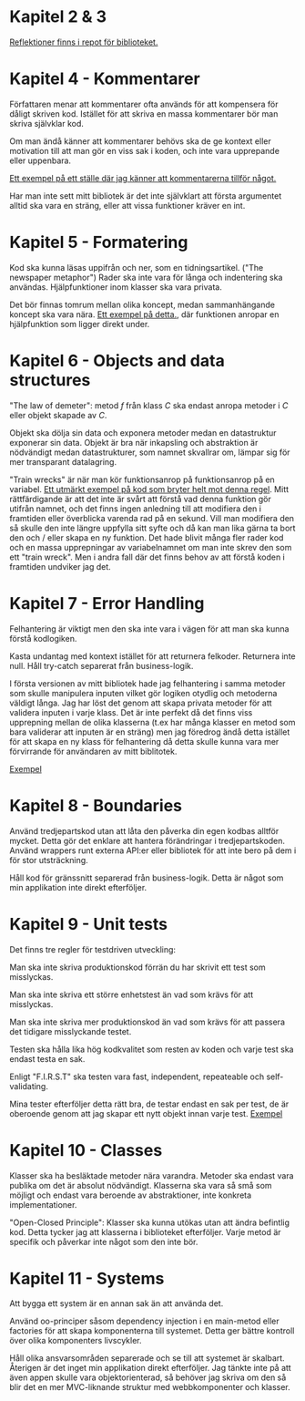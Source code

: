 # Kapitel 2 & 3

[Reflektioner finns i repot för biblioteket.](https://github.com/ma225tq/stringManipulationLib/blob/L2/reflektion.md)

# Kapitel 4 - Kommentarer

Författaren menar att kommentarer ofta används för att kompensera för dåligt skriven kod. Istället för att skriva en massa kommentarer bör man skriva självklar kod.

Om man ändå känner att kommentarer behövs ska de ge kontext eller motivation till att man gör en viss sak i koden, och inte vara upprepande eller uppenbara.

[Ett exempel på ett ställe där jag känner att kommentarerna tillför något.](./img/Screenshot%202023-11-30%20at%2020.18.19.png)

Har man inte sett mitt bibliotek är det inte självklart att första argumentet alltid ska vara en sträng, eller att vissa funktioner kräver en int.

# Kapitel 5 - Formatering

Kod ska kunna läsas uppifrån och ner, som en tidningsartikel. ("The newspaper metaphor")
Rader ska inte vara för långa och indentering ska användas. Hjälpfunktioner inom klasser ska vara privata.

Det bör finnas tomrum mellan olika koncept, medan sammanhängande koncept ska vara nära. [Ett exempel på detta.](./img/Screenshot%202023-11-30%20at%2020.27.37.png), där funktionen anropar en hjälpfunktion som ligger direkt under.

# Kapitel 6 - Objects and data structures

"The law of demeter": metod *f* från klass *C* ska endast anropa metoder i *C* eller objekt skapade av *C*.

Objekt ska dölja sin data och exponera metoder medan en datastruktur exponerar sin data. Objekt är bra när inkapsling och abstraktion är nödvändigt medan datastrukturer, som namnet skvallrar om, lämpar sig för mer transparant datalagring.

"Train wrecks" är när man kör funktionsanrop på funktionsanrop på en variabel. [Ett utmärkt exempel på kod som bryter helt mot denna regel](./img/Screenshot%202023-11-30%20at%2020.37.07.pn). Mitt rättfärdigande är att det inte är svårt att förstå vad denna funktion gör utifrån namnet, och det finns ingen anledning till att modifiera den i framtiden eller överblicka varenda rad på en sekund. Vill man modifiera den så skulle den inte längre uppfylla sitt syfte och då kan man lika gärna ta bort den och / eller skapa en ny funktion. Det hade blivit många fler rader kod och en massa upprepningar av variabelnamnet om man inte skrev den som ett "train wreck". Men i andra fall där det finns behov av att förstå koden i framtiden undviker jag det.

# Kapitel 7 - Error Handling

Felhantering är viktigt men den ska inte vara i vägen för att man ska kunna förstå kodlogiken.

Kasta undantag med kontext istället för att returnera felkoder. Returnera inte null. Håll try-catch separerat från business-logik.

I första versionen av mitt bibliotek hade jag felhantering i samma metoder som skulle manipulera inputen vilket gör logiken otydlig och metoderna väldigt långa. Jag har löst det genom att skapa privata metoder för att validera inputen i varje klass. Det är inte perfekt då det finns viss upprepning mellan de olika klasserna (t.ex har många klasser en metod som bara validerar att inputen är en sträng) men jag föredrog ändå detta istället för att skapa en ny klass för felhantering då detta skulle kunna vara mer förvirrande för användaren av mitt biblitotek.

[Exempel](./img/Screenshot%202023-11-30%20at%2022.34.47.png)

# Kapitel 8 - Boundaries

Använd tredjepartskod utan att låta den påverka din egen kodbas alltför mycket. Detta gör det enklare att hantera förändringar i tredjepartskoden. Använd wrappers runt externa API:er eller bibliotek för att inte bero på dem i för stor utsträckning.

Håll kod för gränssnitt separerad från business-logik. Detta är något som min applikation inte direkt efterföljer. 

# Kapitel 9 - Unit tests

Det finns tre regler för testdriven utveckling:

Man ska inte skriva produktionskod förrän du har skrivit ett test som misslyckas.

Man ska inte skriva ett större enhetstest än vad som krävs för att misslyckas.

Man ska inte skriva mer produktionskod än vad som krävs för att passera det tidigare misslyckande testet.

Testen ska hålla lika hög kodkvalitet som resten av koden och varje test ska endast testa en sak.

Enligt "F.I.R.S.T" ska testen vara fast, independent, repeateable och self-validating.

Mina tester efterföljer detta rätt bra, de testar endast en sak per test, de är oberoende genom att jag skapar ett nytt objekt innan varje test. [Exempel](./img/Screenshot%202023-11-30%20at%2023.17.43.png)

# Kapitel 10 - Classes

Klasser ska ha besläktade metoder nära varandra. Metoder ska endast vara publika om det är absolut nödvändigt. Klasserna ska vara så små som möjligt och endast vara beroende av abstraktioner, inte konkreta implementationer.

"Open-Closed Principle": Klasser ska kunna utökas utan att ändra befintlig kod. Detta tycker jag att klasserna i biblioteket efterföljer. Varje metod är specifik och påverkar inte något som den inte bör.

# Kapitel 11 - Systems

Att bygga ett system är en annan sak än att använda det. 

Använd oo-principer såsom dependency injection i en main-metod eller factories för att skapa komponenterna till systemet. Detta ger bättre kontroll över olika komponenters livscykler.

Håll olika ansvarsområden separerade och se till att systemet är skalbart. Återigen är det inget min applikation direkt efterföljer. Jag tänkte inte på att även appen skulle vara objektorienterad, så behöver jag skriva om den så blir det en mer MVC-liknande struktur med webbkomponenter och klasser.


